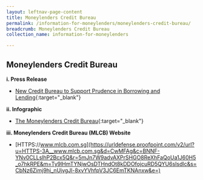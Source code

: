 ```yaml
---
layout: leftnav-page-content
title: Moneylenders Credit Bureau
permalink: /information-for-moneylenders/moneylenders-credit-bureau/
breadcrumb: Moneylenders Credit Bureau
collection_name: information-for-moneylenders

---
```


Moneylenders Credit Bureau
---
**i. Press Release**<br>
* [New Credit Bureau to Support Prudence in Borrowing and Lending](/files/NewCreditBureautoSupportPrudence.pdf){:target="_blank"}

**ii. Infographic**<br>
* [The Moneylenders Credit Bureau](/files/MLCB_Infographic.pdf){:target="_blank"}

**iii. Moneylenders Credit Bureau (MLCB) Website**<br>
* [HTTPS://www.mlcb.com.sg](https://urldefense.proofpoint.com/v2/url?u=HTTPS-3A__www.mlcb.com.sg&d=CwMFAg&c=BNNF-YNv0CLLslhP2Bcx5Q&r=5mJn7W9advAXPrSHGO8ReXhFaQoUa1J60H5_o7hkRPE&m=Ty9lHmTYNjwOsDTHndOt8kDDOfojcuRD5QYU6sIsdlc&s=CbNz6Zimj9hj_nUjvgJl-8xvYVhfpV3JC6EmTKNAnxw&e=)

